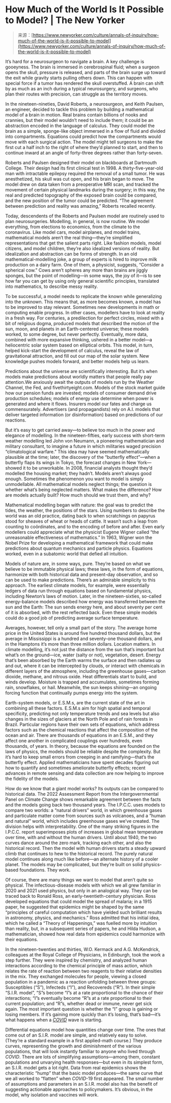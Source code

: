 <!--yml
category: 未分类
date: 2024-05-27 14:52:34
-->

# How Much of the World Is It Possible to Model? | The New Yorker

> 来源：[https://www.newyorker.com/culture/annals-of-inquiry/how-much-of-the-world-is-it-possible-to-model](https://www.newyorker.com/culture/annals-of-inquiry/how-much-of-the-world-is-it-possible-to-model)

It’s hard for a neurosurgeon to navigate a brain. A key challenge is gooeyness. The brain is immersed in cerebrospinal fluid; when a surgeon opens the skull, pressure is released, and parts of the brain surge up toward the exit while gravity starts pulling others down. This can happen with special force if a tumor has rendered the skull overstuffed. A brain can shift by as much as an inch during a typical neurosurgery, and surgeons, who plan their routes with precision, can struggle as the territory moves.

In the nineteen-nineties, David Roberts, a neurosurgeon, and Keith Paulsen, an engineer, decided to tackle this problem by building a mathematical model of a brain in motion. Real brains contain billions of nooks and crannies, but their model wouldn’t need to include them; it could be an abstraction encoded in the language of calculus. They could model the brain as a simple, sponge-like object immersed in a flow of fluid and divided into compartments. Equations could predict how the compartments would move with each surgical action. The model might tell surgeons to make the first cut a half inch to the right of where they’d planned to start, and then to continue inward at an angle of forty-three degrees rather than forty-seven.

Roberts and Paulsen designed their model on blackboards at Dartmouth College. Their design had its first clinical test in 1998\. A thirty-five-year-old man with intractable epilepsy required the removal of a small tumor. He was anesthetized, his skull was cut open, and his brain began to move. The model drew on data taken from a preoperative MRI scan, and tracked the movement of certain physical landmarks during the surgery; in this way, the real and predicted topography of the exposed brain could be compared, and the new position of the tumor could be predicted. “The agreement between prediction and reality was amazing,” Roberts recalled recently.

Today, descendents of the Roberts and Paulsen model are routinely used to plan neurosurgeries. Modelling, in general, is now routine. We model everything, from elections to economics, from the climate to the coronavirus. Like model cars, model airplanes, and model trains, mathematical models aren’t the real thing—they’re simplified representations that get the salient parts right. Like fashion models, model citizens, and model children, they’re also idealized versions of reality. But idealization and abstraction can be forms of strength. In an old mathematical-modelling joke, a group of experts is hired to improve milk production on a dairy farm. One of them, a physicist, suggests, “Consider a spherical cow.” Cows aren’t spheres any more than brains are jiggly sponges, but the point of modelling—in some ways, the joy of it—is to see how far you can get by using only general scientific principles, translated into mathematics, to describe messy reality.

To be successful, a model needs to replicate the known while generalizing into the unknown. This means that, as more becomes known, a model has to be improved to stay relevant. Sometimes new developments in math or computing enable progress. In other cases, modellers have to look at reality in a fresh way. For centuries, a predilection for perfect circles, mixed with a bit of religious dogma, produced models that described the motion of the sun, moon, and planets in an Earth-centered universe; these models worked, to some degree, but never perfectly. Eventually, more data, combined with more expansive thinking, ushered in a better model—a heliocentric solar system based on elliptical orbits. This model, in turn, helped kick-start the development of calculus, reveal the law of gravitational attraction, and fill out our map of the solar system. New knowledge pushes models forward, and better models help us learn.

Predictions about the universe are scientifically interesting. But it’s when models make predictions about worldly matters that people really pay attention.We anxiously await the outputs of models run by the Weather Channel, the Fed, and fivethirtyeight.com. Models of the stock market guide how our pension funds are invested; models of consumer demand drive production schedules; models of energy use determine when power is generated and where it flows. Insurers model our fates and charge us commensurately. Advertisers (and propagandists) rely on A.I. models that deliver targeted information (or disinformation) based on predictions of our reactions.

But it’s easy to get carried away—to believe too much in the power and elegance of modelling. In the nineteen-fifties, early success with short-term weather modelling led John von Neumann, a pioneering mathematician and military consultant, to imagine a future in which militaries waged precision “climatological warfare.” This idea may have seemed mathematically plausible at the time; later, the discovery of the “butterfly effect”—when a butterfly flaps its wings in Tokyo, the forecast changes in New York—showed it to be unworkable. In 2008, financial analysts thought they’d modelled the housing market; they hadn’t. Models aren’t always good enough. Sometimes the phenomenon you want to model is simply unmodellable. All mathematical models neglect things; the question is whether what’s being neglected matters. What makes the difference? How are models actually built? How much should we trust them, and why?

Mathematical modelling began with nature: the goal was to predict the tides, the weather, the positions of the stars. Using numbers to describe the world was an old practice, dating back to when scratchings on papyrus stood for sheaves of wheat or heads of cattle. It wasn’t such a leap from counting to coördinates, and to the encoding of before and after. Even early modellers could appreciate what the physicist Eugene Wigner called “the unreasonable effectiveness of mathematics.” In 1963, Wigner won the Nobel Prize for developing a mathematical framework that could make predictions about quantum mechanics and particle physics. Equations worked, even in a subatomic world that defied all intuition.

Models of nature are, in some ways, pure. They’re based on what we believe to be immutable physical laws; these laws, in the form of equations, harmonize with both historical data and present-day observation, and so can be used to make predictions. There’s an admirable simplicity to this approach. The earliest climate models, for example, were essentially ledgers of data run through equations based on fundamental physics, including Newton’s laws of motion. Later, in the nineteen-sixties, so-called energy-balance models described how energy was transferred between the sun and the Earth: The sun sends energy here, and about seventy per cent of it is absorbed, with the rest reflected back. Even these simple models could do a good job of predicting average surface temperature.

Averages, however, tell only a small part of the story. The average home price in the United States is around five hundred thousand dollars, but the average in Mississippi is a hundred and seventy-one thousand dollars, and in the Hamptons it’s more than three million dollars. Location matters. In climate modelling, it’s not just the distance from the sun that’s important but what’s on the ground—ice, water (salty or not), vegetation, desert. Energy that’s been absorbed by the Earth warms the surface and then radiates up and out, where it can be intercepted by clouds, or interact with chemicals in different layers of the atmosphere, including the greenhouse gases—carbon dioxide, methane, and nitrous oxide. Heat differentials start to build, and winds develop. Moisture is trapped and accumulates, sometimes forming rain, snowflakes, or hail. Meanwhile, the sun keeps shining—an ongoing forcing function that continually pumps energy into the system.

Earth-system models, or E.S.M.s, are the current state of the art in combining all these factors. E.S.M.s aim for high spatial and temporal specificity, predicting not only temperature trends and sea levels but also changes in the sizes of glaciers at the North Pole and of rain forests in Brazil. Particular regions have their own sets of equations, which address factors such as the chemical reactions that affect the composition of the ocean and air. There are thousands of equations in an E.S.M., and they affect one another in complicated couplings over hundreds, even thousands, of years. In theory, because the equations are founded on the laws of physics, the models should be reliable despite the complexity. But it’s hard to keep small errors from creeping in and ramifying—that’s the butterfly effect. Applied mathematicians have spent decades figuring out how to quantify and sometimes ameliorate butterfly effects; recent advances in remote sensing and data collection are now helping to improve the fidelity of the models.

How do we know that a giant model works? Its outputs can be compared to historical data. The 2022 Assessment Report from the Intergovernmental Panel on Climate Change shows remarkable agreement between the facts and the models going back two thousand years. The I.P.C.C. uses models to compare two worlds: a “natural drivers” world, in which greenhouse gases and particulate matter come from sources such as volcanoes, and a “human and natural” world, which includes greenhouse gases we’ve created. The division helps with interpretability. One of the many striking figures in the I.P.C.C. report superimposes plots of increases in global mean temperature over time, with and without the human drivers. Until about 1940, the two curves dance around the zero mark, tracking each other, and also the historical record. Then the model with human drivers starts a steady upward climb that continues to hew to the historical record. The purely natural model continues along much like before—an alternate history of a cooler planet. The models may be complicated, but they’re built on solid physics-based foundations. They work.

Of course, there are many things we want to model that aren’t quite so physical. The infectious-disease models with which we all grew familiar in 2020 and 2021 used physics, but only in an analogical way. They can be traced back to Ronald Ross, an early-twentieth-century physician. Ross developed equations that could model the spread of malaria; in a 1915 paper, he suggested that epidemics might be shaped by the same “principles of careful computation which have yielded such brilliant results in astronomy, physics, and mechanics.” Ross admitted that his initial idea, which he called a “Theory of Happenings,” was fuelled more by intuition than reality, but, in a subsequent series of papers, he and Hilda Hudson, a mathematician, showed how real data from epidemics could harmonize with their equations.

In the nineteen-twenties and thirties, W.O. Kermack and A.G. McKendrick, colleagues at the Royal College of Physicians, in Edinburgh, took the work a step further. They were inspired by chemistry, and analyzed human interactions according to the chemical principle of mass action, which relates the rate of reaction between two reagents to their relative densities in the mix. They exchanged molecules for people, viewing a closed population in a pandemic as a reaction unfolding between three groups: Susceptibles (“S”), Infecteds (“I”), and Recovereds (“R”). In their simple “S.I.R. model”, “S”s become “I”s at a rate proportional to the chance of their interactions; “I”s eventually become “R”s at a rate proportional to their current population; and “R”s, whether dead or immune, never get sick again. The most important question is whether the “I” group is gaining or losing members. If it’s gaining more quickly than it’s losing, that’s bad—it’s what happens when a [*COVID*](https://www.newyorker.com/tag/coronavirus) wave is starting.

Differential equations model how quantities change over time. The ones that come out of an S.I.R. model are simple, and relatively easy to solve. (They’re a standard example in a first applied-math course.) They produce curves, representing the growth and diminishment of the various populations, that will look instantly familiar to anyone who lived through *COVID*. There are lots of simplifying assumptions—among them, constant populations and unvarying health responses—but even in its simplest form, an S.I.R. model gets a lot right. Data from real epidemics shows the characteristic “hump” that the basic model produces—the same curve that we all worked to “flatten” when *COVID*-19 first appeared. The small number of assumptions and parameters in an S.I.R. model also has the benefit of suggesting actionable approaches to policymakers. It’s obvious, in the model, why isolation and vaccines will work.
